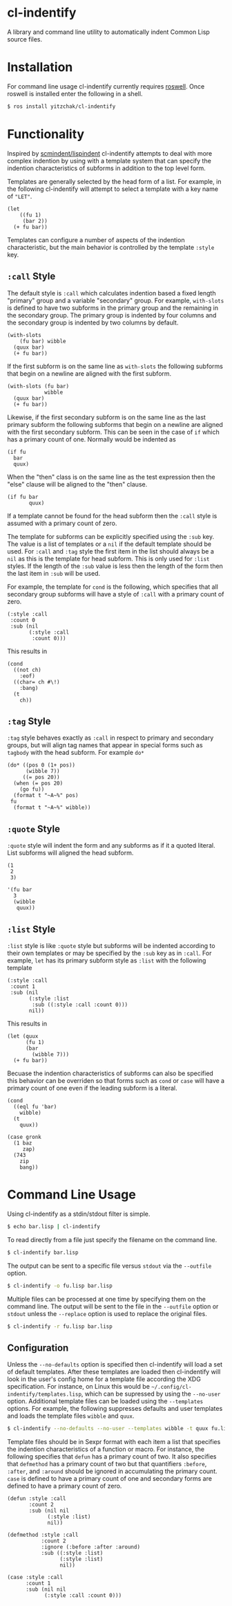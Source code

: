# cl-indentify

A library and command line utility to automatically indent Common Lisp source files.

# Installation

For command line usage cl-indentify currently requires [roswell][]. Once
roswell is installed enter the following in a shell.

```sh
$ ros install yitzchak/cl-indentify
```

# Functionality

Inspired by [scmindent/lispindent][] cl-indentify attempts to deal with more
complex indention by using with a template system that can specify the
indention characteristics of subforms in addition to the top level form.

Templates are generally selected by the head form of a list. For example, in
the following cl-indentify will attempt to select a template with a key name
of `"LET"`.

```common-lisp
(let
    ((fu 1)
     (bar 2))
  (+ fu bar))
```

Templates can configure a number of aspects of the indention characteristic, but
the main behavior is controlled by the template `:style` key. 

## `:call` Style

The default style
is `:call` which calculates indention based a fixed length "primary" group and
a variable "secondary" group. For example, `with-slots` is defined to have two subforms 
in the primary group and the remaining in the secondary group. The primary group 
is indented by four columns and the secondary group is indented by two columns 
by default.

```common-lisp
(with-slots
    (fu bar) wibble
  (quux bar)
  (+ fu bar))
```

If the first subform is on the same line as `with-slots` the following subforms
that begin on a newline are aligned with the first subform.

```common-lisp
(with-slots (fu bar)
            wibble
  (quux bar)
  (+ fu bar))
```

Likewise, if the first secondary subform is on the same line as the last primary
subform the following subforms that begin on a newline are aligned with the 
first secondary subform. This can be seen in the case of `if` which has a
primary count of one. Normally would be indented as

```common-lisp
(if fu
  bar
  quux)
```

When the "then" class is on the same line as the test expression then the "else"
clause will be aligned to the "then" clause.


```common-lisp
(if fu bar
       quux)
```

If a template cannot be found for the head subform then the `:call` style is
assumed with a primary count of zero.

The template for subforms can be explicitly specified using the `:sub` key.
The value is a list of templates or a `nil` if the default template should be
used. For `:call` and `:tag` style the first item in the list should always be
a `nil` as this is the template for head subform. This is only used for `:list`
styles. If the length of the `:sub` value is less then the length of the form
then the last item in `:sub` will be used. 

For example, the template for `cond` is the following, which specifies that all
secondary group subforms will have a style of `:call` with a primary count of
zero.

```common-lisp
(:style :call
 :count 0
 :sub (nil
       (:style :call
        :count 0)))
```

This results in

```common-lisp
(cond
  ((not ch)
    :eof)
  ((char= ch #\!)
    :bang)
  (t
    ch))
```

## `:tag` Style

`:tag` style behaves exactly as `:call` in respect to primary and secondary 
groups, but will align tag names that appear in special forms such as `tagbody` 
with the head subform. For example `do*`

```common-lisp
(do* ((pos 0 (1+ pos))
      (wibble 7))
     ((= pos 20))
  (when (= pos 20)
    (go fu))
  (format t "~A~%" pos)
 fu
  (format t "~A~%" wibble))
```

## `:quote` Style

`:quote` style will indent the form and any subforms as if it a quoted literal.
List subforms will aligned the head subform.

```common-lisp
(1
 2
 3)

'(fu bar
  3
  (wibble
   quux))
```

## `:list` Style

`:list` style is like `:quote` style but subforms will be indented according
to their own templates or may be specified by the `:sub` key as in `:call`. For
example, `let` has its primary subform style as `:list` with the following 
template

```common-lisp
(:style :call
 :count 1
 :sub (nil
       (:style :list
        :sub ((:style :call :count 0)))
       nil))
```

This results in

```common-lisp
(let (quux
      (fu 1)
      (bar
        (wibble 7)))
  (+ fu bar))
```

Becuase the indention characteristics of subforms can also be specified this
behavior can be overriden so that forms such as `cond` or `case` will have a
primary count of one even if the leading subform is a literal.

```common-lisp
(cond
  ((eql fu 'bar)
    wibble)
  (t
    quux))
    
(case gronk
  (1 baz
     zap)
  (743
    zip
    bang))
```    

# Command Line Usage

Using cl-indentify as a stdin/stdout filter is simple.

```sh
$ echo bar.lisp | cl-indentify
```

To read directly from a file just specify the filename on the command line.

```sh
$ cl-indentify bar.lisp
```

The output can be sent to a specific file versus `stdout` via the `--outfile`
option.

```sh
$ cl-indentify -o fu.lisp bar.lisp
```

Multiple files can be processed at one time by specifying them on the command
line. The output will be sent to the file in the `--outfile` option or `stdout`
unless the `--replace` option is used to replace the original files.

```sh
$ cl-indentify -r fu.lisp bar.lisp
```

## Configuration

Unless the `--no-defaults` option is specified then cl-indentify will load
a set of default templates. After these templates are loaded then cl-indentify
will look in the user's config home for a template file according the XDG
specification. For instance, on Linux this would be
`~/.config/cl-indentify/templates.lisp`, which can be supressed by using the
`--no-user` option. Additional template files can be loaded using the
`--templates` options. For example, the following suppresses defaults and user
templates and loads the template files `wibble` and `quux`.

```sh
$ cl-indentify --no-defaults --no-user --templates wibble -t quux fu.lisp
```

Template files should be in Sexpr format with each item a list that specifies
the indention characteristics of a function or macro. For instance, the 
following specifies that `defun` has a primary count of two. It also
specifies that `defmethod` has a primary count of two but that quantifiers
`:before`, `:after`, and `:around` should be ignored in accumulating the primary
count. `case` is defined to have a primary count of one and secondary forms
are defined to have a primary count of zero.

```common-lisp
(defun :style :call
       :count 2
       :sub (nil nil
             (:style :list)
             nil))

(defmethod :style :call
           :count 2 
           :ignore (:before :after :around) 
           :sub ((:style :list)
                 (:style :list)
                 nil))

(case :style :call
      :count 1 
      :sub (nil nil 
            (:style :call :count 0)))
```

[scmindent/lispindent]: https://github.com/ds26gte/scmindent
[roswell]: https://github.com/roswell/roswell
